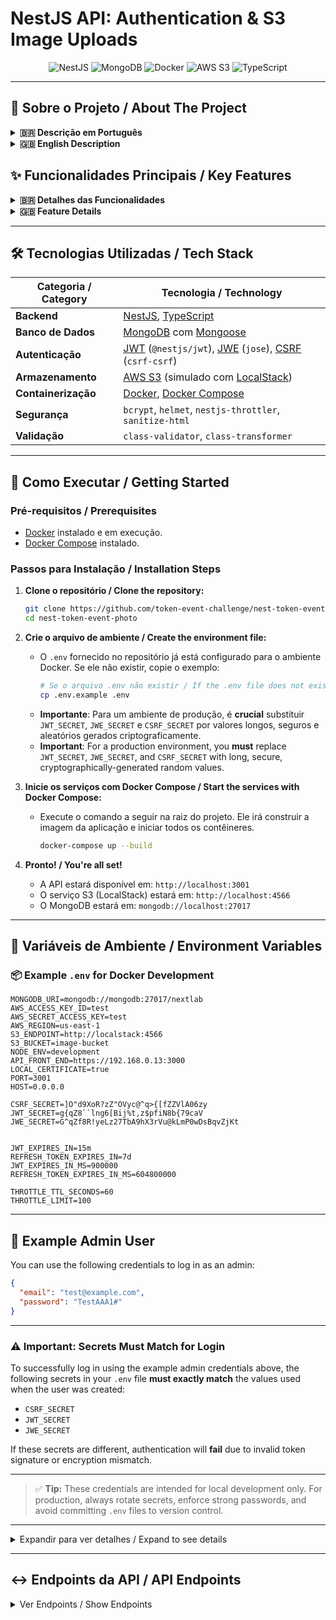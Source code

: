 # NestJS API: Authentication & S3 Image Uploads

<p align="center">
  <img src="https://img.shields.io/badge/nestjs-%23E0234E.svg?style=for-the-badge&logo=nestjs&logoColor=white" alt="NestJS">
  <img src="https://img.shields.io/badge/MongoDB-%2347A248.svg?style=for-the-badge&logo=mongodb&logoColor=white" alt="MongoDB">
  <img src="https://img.shields.io/badge/docker-%230db7ed.svg?style=for-the-badge&logo=docker&logoColor=white" alt="Docker">
  <img src="https://img.shields.io/badge/AWS S3-%23569A31.svg?style=for-the-badge&logo=amazon-s3&logoColor=white" alt="AWS S3">
  <img src="https://img.shields.io/badge/typescript-%23007ACC.svg?style=for-the-badge&logo=typescript&logoColor=white" alt="TypeScript">
</p>

---

## 📖 Sobre o Projeto / About The Project

<details>
<summary><strong>🇧🇷 Descrição em Português</strong></summary>
<br>
Este é um projeto backend robusto construído com <strong>NestJS</strong>, projetado para servir como uma base sólida e segura para aplicações modernas. A arquitetura implementa um sistema de autenticação de ponta a ponta com <strong>Access Tokens (JWT)</strong> e <strong>Refresh Tokens criptografados (JWE)</strong>, garantindo máxima segurança e uma excelente experiência de usuário através de rotação de tokens.

O projeto inclui um serviço desacoplado para upload e streaming de imagens para um bucket <strong>AWS S3</strong> (simulado localmente com <strong>LocalStack</strong>), com gerenciamento de metadados em um banco de dados <strong>MongoDB</strong>. Toda a infraestrutura (aplicação, banco de dados e serviços AWS) é orquestrada com <strong>Docker</strong> e <strong>Docker Compose</strong>, permitindo que o ambiente de desenvolvimento completo seja iniciado com um único comando.
</details>

<details>
<summary><strong>🇬🇧 English Description</strong></summary>
<br>
This is a robust backend project built with <strong>NestJS</strong>, designed to serve as a solid and secure foundation for modern applications. The architecture implements an end-to-end authentication system featuring <strong>Access Tokens (JWT)</strong> and <strong>encrypted Refresh Tokens (JWE)</strong>, ensuring maximum security and a great user experience through token rotation.

The project includes a decoupled service for uploading and streaming images to an <strong>AWS S3</strong> bucket (simulated locally with <strong>LocalStack</strong>), with metadata management in a <strong>MongoDB</strong> database. The entire infrastructure (application, database, and AWS services) is orchestrated with <strong>Docker</strong> and <strong>Docker Compose</strong>, allowing the complete development environment to be started with a single command.
</details>




## ✨ Funcionalidades Principais / Key Features

<details>
<summary><strong>🇧🇷 Detalhes das Funcionalidades</strong></summary>
<br>

-   #### **Autenticação e Autorização Avançadas**:
    -   **Access Tokens (JWT)**: Tokens de curta duração (`15m`) para autenticar requisições.
    -   **Refresh Tokens (JWE)**: Tokens de longa duração (`7d`) e criptografados (JSON Web Encryption) para proteger seu conteúdo, aumentando a segurança.
    -   **Armazenamento Seguro de Tokens**: Utiliza cookies `HttpOnly`, `Secure`, e `SameSite=Strict` para mitigar riscos de XSS.
    -   **Rotação de Tokens (Token Rotation)**: A cada requisição de `refresh`, o refresh token antigo é invalidado e um novo par de tokens é emitido, prevenindo o reuso de tokens roubados.
    -   **Logout Seguro no Servidor**: A invalidação do refresh token ocorre no banco de dados, garantindo que a sessão seja terminada de forma definitiva.
    -   **Controle de Acesso por Papel (RBAC)**: Proteção de rotas com o decorador `@Roles` e um `RolesGuard` customizado, permitindo permissões granulares (`admin`, `user`).
    -   **Hashing de Senhas**: Utiliza `bcrypt` para armazenar senhas de forma segura, prevenindo ataques de rainbow table.

-   #### **Gerenciamento de Imagens Desacoplado e Performático**:
    -   **Upload de Imagens (Base64)**: Endpoint simplificado que aceita imagens em formato base64.
    -   **Integração com AWS S3**: Armazena arquivos de forma desacoplada em um bucket S3 (simulado com **LocalStack**).
    -   **Recuperação de Imagens**: As imagens são lidas via fluxo e retornadas como strings codificadas em base64 usando a interface `Base64ImageResponse`. Essa abordagem minimiza o uso de memória do servidor, tornando-a ideal para lidar com arquivos grandes de forma eficiente.
    -   **Operações Resilientes**: Implementa lógica de retentativas para uploads e downloads do S3, lidando com falhas transitórias de rede ou serviço.

-   #### **Práticas de Segurança Robustas**:
    -   **Proteção contra CSRF**: Middleware (`CsrfMiddleware`) implementa o padrão *Double Submit Cookie* para proteger todas as rotas que alteram estado.
    -   **Sanitização de Inputs**: Um `SanitizeInputInterceptor` global remove tags HTML de todos os inputs do corpo da requisição para prevenir ataques de XSS e injeção de HTML.
    -   **Rate Limiting (Throttling)**: Protege a API contra ataques de força bruta e negação de serviço, limitando o número de requisições por IP.
    -   **Validação de Dados**: Garante a integridade e o formato dos dados de entrada com `class-validator` e DTOs, rejeitando payloads malformados.
    -   **Cabeçalhos de Segurança**: Utiliza `helmet` para configurar cabeçalhos HTTP seguros (CSP, X-Frame-Options, etc.).

</details>

<details>
<summary><strong>🇬🇧 Feature Details</strong></summary>
<br>

-   #### **Advanced Authentication & Authorization**:
    -   **JWT Access Tokens**: Short-lived tokens (`15m`) for authenticating requests.
    -   **JWE Refresh Tokens**: Long-lived (`7d`), encrypted (JSON Web Encryption) tokens to protect their content, enhancing security.
    -   **Secure Token Storage**: Uses `HttpOnly`, `Secure`, and `SameSite=Strict` cookies to mitigate XSS risks.
    -   **Token Rotation**: Upon each `refresh` request, the old refresh token is invalidated, and a new token pair is issued, preventing the reuse of stolen tokens.
    -   **Secure Server-Side Logout**: Invalidation of the refresh token occurs in the database, ensuring the session is terminated definitively.
    -   **Role-Based Access Control (RBAC)**: Protects routes using a custom `@Roles` decorator and a `RolesGuard`, allowing for granular permissions (`admin`, `user`).
    -   **Password Hashing**: Uses `bcrypt` to securely store passwords, preventing rainbow table attacks.

-   #### **Decoupled and Performant Image Management**:
    -   **Base64 Image Upload**: A simplified endpoint that accepts images in base64 format.
    -   **AWS S3 Integration**: Stores files in a decoupled manner in an S3 bucket (simulated with **LocalStack**).
    - **Image Retrieval**: Images are read via stream and returned as base64-encoded strings using the `Base64ImageResponse` interface. This approach minimizes server memory usage, making it ideal for handling large files efficiently.
    -   **Resilient Operations**: Implements retry logic for S3 uploads and downloads to handle transient network or service failures.

-   #### **Robust Security Practices**:
    -   **CSRF Protection**: A `CsrfMiddleware` implements the *Double Submit Cookie* pattern to protect all state-changing routes.
    -   **Input Sanitization**: A global `SanitizeInputInterceptor` strips HTML tags from all request body inputs to prevent XSS and HTML injection attacks.
    -   **Rate Limiting (Throttling)**: Protects the API against brute-force and denial-of-service attacks by limiting the number of requests per IP.
    -   **Data Validation**: Ensures the integrity and format of incoming data with `class-validator` and DTOs, rejecting malformed payloads.
    -   **Security Headers**: Uses `helmet` to configure secure HTTP headers (CSP, X-Frame-Options, etc.).

</details>

---

## 🛠️ Tecnologias Utilizadas / Tech Stack

| Categoria / Category | Tecnologia / Technology                                                                                                                              |
| -------------------- | ---------------------------------------------------------------------------------------------------------------------------------------------------- |
| **Backend**          | [NestJS](https://nestjs.com/), [TypeScript](https://www.typescriptlang.org/)                                                                          |
| **Banco de Dados**   | [MongoDB](https://www.mongodb.com/) com [Mongoose](https://mongoosejs.com/)                                                                            |
| **Autenticação**     | [JWT](https://jwt.io/) (`@nestjs/jwt`), [JWE](https://github.com/panva/jose) (`jose`), [CSRF](https://github.com/Psifi-Solutions/csrf-csrf) (`csrf-csrf`) |
| **Armazenamento**    | [AWS S3](https://aws.amazon.com/s3/) (simulado com [LocalStack](https://localstack.cloud/))                                                          |
| **Containerização**  | [Docker](https://www.docker.com/), [Docker Compose](https://docs.docker.com/compose/)                                                               |
| **Segurança**        | `bcrypt`, `helmet`, `nestjs-throttler`, `sanitize-html`                                                                                               |
| **Validação**        | `class-validator`, `class-transformer`                                                                                                               |

---

## 🚀 Como Executar / Getting Started

### Pré-requisitos / Prerequisites

-   [Docker](https://www.docker.com/get-started) instalado e em execução.
-   [Docker Compose](https://docs.docker.com/compose/install/) instalado.

### Passos para Instalação / Installation Steps

1.  **Clone o repositório / Clone the repository:**
    ```sh
    git clone https://github.com/token-event-challenge/nest-token-event-photo.git
    cd nest-token-event-photo
    ```

2.  **Crie o arquivo de ambiente / Create the environment file:**
    -   O `.env` fornecido no repositório já está configurado para o ambiente Docker. Se ele não existir, copie o exemplo:
        ```sh
        # Se o arquivo .env não existir / If the .env file does not exist
        cp .env.example .env
        ```
    -   **Importante**: Para um ambiente de produção, é **crucial** substituir `JWT_SECRET`, `JWE_SECRET` e `CSRF_SECRET` por valores longos, seguros e aleatórios gerados criptograficamente.
    -   **Important**: For a production environment, you **must** replace `JWT_SECRET`, `JWE_SECRET`, and `CSRF_SECRET` with long, secure, cryptographically-generated random values.

3.  **Inicie os serviços com Docker Compose / Start the services with Docker Compose:**
    -   Execute o comando a seguir na raiz do projeto. Ele irá construir a imagem da aplicação e iniciar todos os contêineres.
        ```sh
        docker-compose up --build
        ```

4.  **Pronto! / You're all set!**
    -   A API estará disponível em: `http://localhost:3001`
    -   O serviço S3 (LocalStack) estará em: `http://localhost:4566`
    -   O MongoDB estará em: `mongodb://localhost:27017`

---

## 🔑 Variáveis de Ambiente / Environment Variables

### 📦 Example `.env` for Docker Development

```env
MONGODB_URI=mongodb://mongodb:27017/nextlab
AWS_ACCESS_KEY_ID=test
AWS_SECRET_ACCESS_KEY=test
AWS_REGION=us-east-1
S3_ENDPOINT=http://localstack:4566
S3_BUCKET=image-bucket
NODE_ENV=development
API_FRONT_END=https://192.168.0.13:3000
LOCAL_CERTIFICATE=true
PORT=3001
HOST=0.0.0.0

CSRF_SECRET=]O"d9XoR?zZ"OVyc@^q>{[fZZVlA06zy
JWT_SECRET=g{qZ8``lng6[Bij%t,z$pfiN8b{79caV
JWE_SECRET=G^qZf8R!yeLz27TbA9hX3rVu@kLmP0wDsBqvZjKt


JWT_EXPIRES_IN=15m
REFRESH_TOKEN_EXPIRES_IN=7d
JWT_EXPIRES_IN_MS=900000
REFRESH_TOKEN_EXPIRES_IN_MS=604800000

THROTTLE_TTL_SECONDS=60
THROTTLE_LIMIT=100
```

---

## 👤 Example Admin User

You can use the following credentials to log in as an admin:

```json
{
  "email": "test@example.com",
  "password": "TestAAA1#"
}
```

---

### ⚠️ Important: Secrets Must Match for Login

To successfully log in using the example admin credentials above, the following secrets in your 
`.env` file **must exactly match** the values used when the user was created:

- `CSRF_SECRET`
- `JWT_SECRET`
- `JWE_SECRET`

If these secrets are different, authentication will **fail** due to invalid token signature or encryption mismatch.

---

> ✅ **Tip:** These credentials are intended for local development only. For production, 
> always rotate secrets, enforce strong passwords, and avoid committing `.env` files to version control.

---

<details>
<summary>Expandir para ver detalhes / Expand to see details</summary>
<br>

| Variável / Variable             | Descrição / Description                                                                                             | Valor Padrão no `.env` / Default Value in `.env` |
| ------------------------------- | ------------------------------------------------------------------------------------------------------------------- | ------------------------------------------------ |
| `MONGODB_URI`                   | 🇧🇷 URI de conexão com o MongoDB. <br/> 🇬🇧 MongoDB connection URI.                                                   | `mongodb://mongodb:27017/nextlab`                |
| `JWT_SECRET`                    | **🇧🇷 (CRÍTICO)** Segredo para assinar tokens JWT. <br/> **🇬🇧 (CRITICAL)** Secret for signing JWTs.                     | `(A long random hex string)`                     |
| `JWE_SECRET`                    | **🇧🇷 (CRÍTICO)** Segredo para criptografar tokens JWE. <br/> **🇬🇧 (CRITICAL)** Secret for encrypting JWEs.            | `test145820`                                     |
| `CSRF_SECRET`                   | **🇧🇷 (CRÍTICO)** Segredo para proteção CSRF. <br/> **🇬🇧 (CRITICAL)** Secret for CSRF protection.                       | `test14582082`                                   |
| `JWT_EXPIRES_IN`                | 🇧🇷 Tempo de expiração do Access Token (formato `ms`). <br/> 🇬🇧 Access Token expiration time (`ms` format).           | `15m`                                            |
| `REFRESH_TOKEN_EXPIRES_IN`      | 🇧🇷 Tempo de expiração do Refresh Token (formato `ms`). <br/> 🇬🇧 Refresh Token expiration time (`ms` format).        | `7d`                                             |
| `JWT_EXPIRES_IN_MS`             | 🇧🇷 Expiração do Access Token em milissegundos. <br/> 🇬🇧 Access Token expiration in milliseconds.                     | `900000`                                         |
| `REFRESH_TOKEN_EXPIRES_IN_MS`   | 🇧🇷 Expiração do Refresh Token em milissegundos. <br/> 🇬🇧 Refresh Token expiration in milliseconds.                   | `604800000`                                      |
| `S3_ENDPOINT`                   | 🇧🇷 Endpoint do serviço S3 (LocalStack). <br/> 🇬🇧 S3 service endpoint (LocalStack).                                   | `http://localstack:4566`                         |
| `S3_BUCKET`                     | 🇧🇷 Nome do bucket S3 para armazenar imagens. <br/> 🇬🇧 Name of the S3 bucket to store images.                           | `image-bucket`                                   |
| `PORT`                          | 🇧🇷 Porta onde a aplicação NestJS irá rodar. <br/> 🇬🇧 Port on which the NestJS application will run.                 | `3001`                                           |
| `API_FRONT_END`                 | 🇧🇷 URL do front-end para configuração de CORS. <br/> 🇬🇧 Front-end URL for CORS configuration.                         | `http://localhost:3000`                          |

</details>

---

## ↔️ Endpoints da API / API Endpoints

<details>
<summary>Ver Endpoints / Show Endpoints</summary>
<br>

### Autenticação / Authentication (`/auth`)

| Método / Method | Rota / Route     | Descrição / Description                                                                                                    | Proteção / Protection               |
| :-------------- | :--------------- | :------------------------------------------------------------------------------------------------------------------------- | :---------------------------------- |
| `POST`          | `/register`      | 🇧🇷 Registra um novo usuário. <br/> 🇬🇧 Registers a new user.                                                                  | CSRF                                |
| `POST`          | `/login`         | 🇧🇷 Autentica um usuário e retorna tokens. <br/> 🇬🇧 Authenticates a user and returns tokens.                                     | CSRF                                |
| `POST`          | `/refresh`       | 🇧🇷 Gera novos tokens usando o refresh token do cookie. <br/> 🇬🇧 Issues new tokens using the refresh token from the cookie.        | CSRF                                |
| `POST`          | `/logout`        | 🇧🇷 Desloga o usuário invalidando o refresh token. <br/> 🇬🇧 Logs out the user by invalidating the refresh token.                  | CSRF                                |
| `POST`          | `/password`      | 🇧🇷 Atualiza a senha do usuário autenticado. <br/> 🇬🇧 Updates the authenticated user's password.                                  | CSRF + JWT (User/Admin)             |
| `GET`           | `/admin`         | 🇧🇷 Rota de exemplo para acesso de administrador. <br/> 🇬🇧 Example route for administrator-only access.                             | JWT (Admin Only)                    |

### Imagem / Image (`/image`)

| Método / Method | Rota / Route          | Descrição / Description                                                                                                | Proteção / Protection |
| :-------------- | :-------------------- | :--------------------------------------------------------------------------------------------------------------------- | :-------------------- |
| `POST`          | `/image`              | 🇧🇷 Salva uma imagem (base64) no S3. <br/> 🇬🇧 Saves an image (base64) to S3.                                              | Público / Public     |
| `GET`           | `/image/qr/:qrCodeId` | 🇧🇷 Recupera uma imagem pelo seu `qrCodeId` como um (base64: string;) <br/> 🇬🇧 Retrieves an image by its `qrCodeId` as a (base64: string;).      | Público / Public      |

</details>
